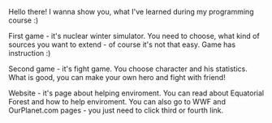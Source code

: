 Hello there!
I wanna show you, what I've learned during my programming course :)

First game - it's nuclear winter simulator. You need to choose, what kind of sources you want to extend - of course it's not that easy. Game has instruction :)

Second game - it's fight game. You choose character and his statistics. What is good, you can make your own hero and fight with friend!

Website - it's page about helping enviroment. You can read about Equatorial Forest and how to help enviroment. You can also go to WWF and OurPlanet.com pages - you just need to click third or fourth link.
